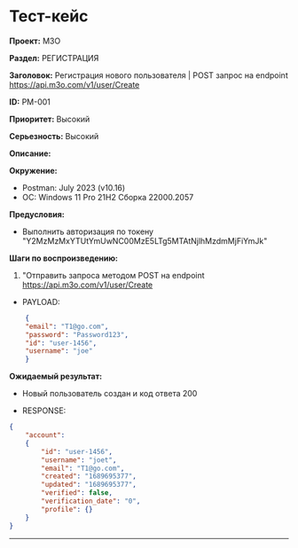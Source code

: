 # Тест-кейс

**Проект:** M3O

**Раздел:** РЕГИСТРАЦИЯ

**Заголовок:** Регистрация нового пользователя | POST запрос на endpoint <https://api.m3o.com/v1/user/Create>

**ID:** PM-001

 **Приоритет:** Высокий

 **Серьезность:** Высокий

**Описание:**

**Окружение:**  

* Postman: July 2023 (v10.16)
* OC: Windows 11 Pro 21H2 Сборка 22000.2057

**Предусловия:**

* Выполнить авторизация по токену "Y2MzMzMxYTUtYmUwNC00MzE5LTg5MTAtNjlhMzdmMjFiYmJk"

**Шаги по воспроизведению:**

1. "Отправить запроса методом POST на endpoint <https://api.m3o.com/v1/user/Create>  

* PAYLOAD:

```json
    {  
    "email": "T1@go.com",  
    "password": "Password123",  
    "id": "user-1456",
    "username": "joe"  
    }
```

**Ожидаемый результат:**

* Новый пользователь создан и код ответа 200

* RESPONSE:

```json
{  
    "account":  
    {  
        "id": "user-1456",  
        "username": "joet",  
        "email": "T1@go.com",  
        "created": "1689695377",  
        "updated": "1689695377",  
        "verified": false,  
        "verification_date": "0",  
        "profile": {}  
    }  
}  
```

---
